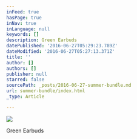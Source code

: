 ```yaml
---
inFeed: true
hasPage: true
inNav: true
inLanguage: null
keywords: []
description: Green Earbuds
datePublished: '2016-06-27T05:29:23.789Z'
dateModified: '2016-06-27T05:27:13.371Z'
title: ''
author: []
authors: []
publisher: null
starred: false
sourcePath: _posts/2016-06-27-summer-bundle.md
url: summer-bundle/index.html
_type: Article

---
```

![](https://the-grid-user-content.s3-us-west-2.amazonaws.com/bd2b60bd-7d4d-4a95-b854-4ec58f6b40b3.jpg)

Green Earbuds